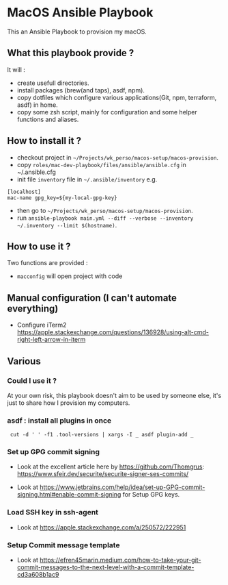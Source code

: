 # MacOS Ansible Playbook

This an Ansible Playbook to provision my macOS.

## What this playbook provide ?

It will :

* create usefull directories.
* install packages (brew(and taps), asdf, npm).
* copy dotfiles which configure various applications(Git, npm, terraform, asdf) in home.
* copy some zsh script, mainly for configuration and some helper functions and aliases.

## How to install it ?

* checkout project in `~/Projects/wk_perso/macos-setup/macos-provision`.
* copy `roles/mac-dev-playbook/files/ansible/ansible.cfg` in ~/.ansible.cfg
* init file `inventory` file in `~/.ansible/inventory` e.g.

```text
[localhost]
mac-name gpg_key=${my-local-gpg-key}
```

* then go to `~/Projects/wk_perso/macos-setup/macos-provision`.
* run `ansible-playbook main.yml --diff --verbose --inventory ~/.inventory --limit $(hostname)`.

## How to use it ?

Two functions are provided :

* `macconfig` will open project with code

## Manual configuration (I can't automate everything)

* Configure iTerm2 <https://apple.stackexchange.com/questions/136928/using-alt-cmd-right-left-arrow-in-iterm>

## Various

### Could I use it ?

At your own risk, this playbook doesn't aim to be used by someone else, it's just to share how I provision my computers.

### asdf : install all plugins in once

```shell
 cut -d ' ' -f1 .tool-versions | xargs -I _ asdf plugin-add _
 ```

### Set up GPG commit signing

- Look at the excellent article here by https://github.com/Thomgrus: https://www.sfeir.dev/securite/securite-signer-ses-commits/

- Look at https://www.jetbrains.com/help/idea/set-up-GPG-commit-signing.html#enable-commit-signing for Setup GPG keys.

### Load SSH key in ssh-agent

- Look at https://apple.stackexchange.com/a/250572/222951

### Setup Commit message template

- Look at https://efren45marin.medium.com/how-to-take-your-git-commit-messages-to-the-next-level-with-a-commit-template-cd3a608b1ac9
